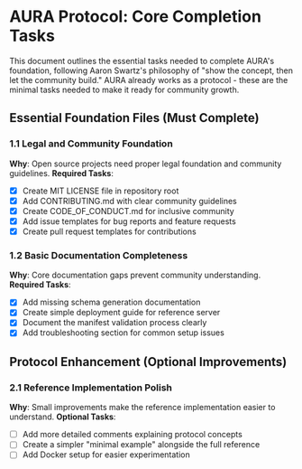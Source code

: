 # AURA Protocol: Core Completion Tasks

This document outlines the essential tasks needed to complete AURA's foundation, following Aaron Swartz's philosophy of "show the concept, then let the community build." AURA already works as a protocol - these are the minimal tasks needed to make it ready for community growth.

## Essential Foundation Files (Must Complete)

### 1.1 Legal and Community Foundation
**Why**: Open source projects need proper legal foundation and community guidelines.
**Required Tasks**:
- [x] Create MIT LICENSE file in repository root
- [x] Add CONTRIBUTING.md with clear community guidelines  
- [x] Create CODE_OF_CONDUCT.md for inclusive community
- [x] Add issue templates for bug reports and feature requests
- [x] Create pull request templates for contributions

### 1.2 Basic Documentation Completeness
**Why**: Core documentation gaps prevent community understanding.
**Required Tasks**:
- [x] Add missing schema generation documentation
- [x] Create simple deployment guide for reference server
- [x] Document the manifest validation process clearly
- [x] Add troubleshooting section for common setup issues

## Protocol Enhancement (Optional Improvements)

### 2.1 Reference Implementation Polish
**Why**: Small improvements make the reference implementation easier to understand.
**Optional Tasks**:
- [ ] Add more detailed comments explaining protocol concepts
- [ ] Create a simpler "minimal example" alongside the full reference
- [ ] Add Docker setup for easier experimentation